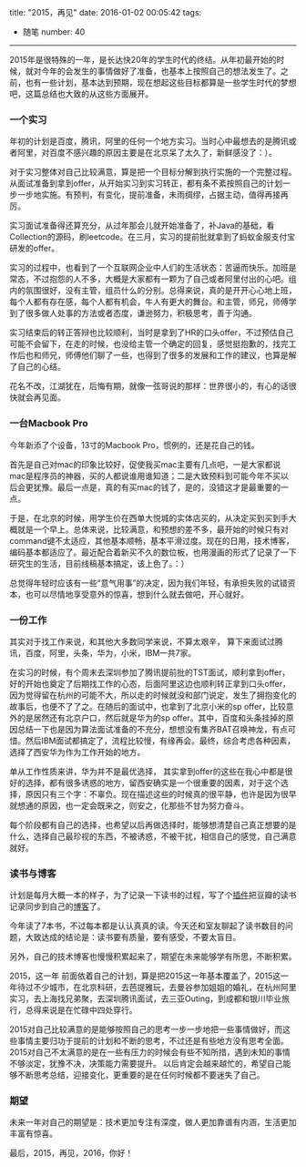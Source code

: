 title: "2015，再见"
date: 2016-01-02 00:05:42
tags:
  - 随笔
number: 40
---

2015年是很特殊的一年，是长达快20年的学生时代的终结。从年初最开始的时候，就对今年的会发生的事情做好了准备，也基本上按照自己的想法发生了。之前，也有一些计划，基本达到预期，现在想起这些目标都算是一些学生时代的梦想吧，这篇总结也大致的从这些方面展开。

<!--more-->
### 一个实习

年初的计划是百度，腾讯，阿里的任何一个地方实习。当时心中最想去的是腾讯或者阿里，对百度不感兴趣的原因主要是在北京呆了太久了，新鲜感没了：）。

对于实习整体对自己比较满意，算是把一个目标分解到执行实施的一个完整过程。从面试准备到拿到offer，从开始实习到实习转正，都有条不紊按照自己的计划一步一步地实施。有预判，有变化，提前准备，未雨绸缪，占据主动，值得再接再厉。

实习面试准备得还算充分，从过年那会儿就开始准备了，补Java的基础，看Collection的源码，刷leetcode。在三月，实习的提前批就拿到了蚂蚁金服支付宝研发的offer。

实习的过程中，也看到了一个互联网企业中人们的生活状态：苦逼而快乐。加班是常态，不过抱怨的人不多，大概是大家都有一颗为了自己或者阿里付出的心吧。组内的氛围很好，没有主管，组员什么的分别。总得来说，真的是开开心心地上班，每个人都有存在感，每个人都有机会，牛人有更大的舞台。和主管，师兄，师傅学到了很多做人处事的方法或者态度，谦逊努力，积极思考，善于沟通。

实习结束后的转正答辩也比较顺利，当时是拿到了HR的口头offer，不过预估自己可能不会留下，在走的时候，也没给主管一个确定的回复，感觉挺抱歉的，找完工作后也和师兄，师傅他们聊了一些，也得到了很多的发展和工作的建议，也算是解了自己的心结。

花名不改，江湖犹在，后悔有期，就像一弦哥说的那样：世界很小的，有心的话很快就会再见面。
### 一台Macbook Pro

今年新添了个设备，13寸的Macbook Pro，惯例的，还是花自己的钱。

首先是自己对mac的印象比较好，促使我买mac主要有几点吧，一是大家都说mac是程序员的神器，买的人都说谁用谁知道；二是大致预料到可能今年不买以后会更犹豫。最后一点是，真的有买mac的钱了，是的，没错这才是最重要的一点。

于是，在北京的时候，用学生价在西单大悦城的实体店买的，从决定买到买到手大概就是一个早上。总体来说，比较满意，和预想的差不多，最开始的时候只有对command键不太适应，其他基本顺畅，基本平滑过度。现在的日用，技术博客，编码基本都适应了。最近配合着新买不久的数位板，也用漫画的形式了记录了一下研究生的生活，目前线稿基本搞定，该上色了。：）

总觉得年轻时应该有一些“意气用事”的决定，因为我们年轻，有承担失败的试错资本，也可以尽情地享受意外的惊喜，想到什么就去做吧，开心就好。
### 一份工作

其实对于找工作来说，和其他大多数同学来说，不算太艰辛， 算下来面试过腾讯，百度，阿里，头条，华为，小米，IBM一共7家。

在实习的时候，有个周末去深圳参加了腾讯提前批的TST面试，顺利拿到offer，好的开始也奠定了后期找工作的心态，后面阿里这边也顺利转正拿到口头offer，因为觉得留在杭州的可能不大，所以走的时候就没和部门说定，发生了拥抱变化的故事后，也便不了了之。在随后的面试中，也拿到了北京小米的sp offer，比较意外的是居然还有北京户口，然后就是华为的sp offer。其中，百度和头条挂掉的原因总结一下也是因为算法面试准备的不充分，想想没有集齐BAT召唤神龙，有点可惜。然后IBM面试都搞定了，流程比较慢，有缘再会。最终，综合考虑各种因素，选择了西安华为作为工作开始的地方。

单从工作性质来讲，华为并不是最优选择， 其实拿到offer的这些在我心中都是很好的选择，都有很多诱惑的地方，留西安确实是一个很重要的因素，对于这个选择，原因只有三个字：不辜负。现在描述这些的时候真的很平静，也许是因为很早就想通的原因，也一定会既来之，则安之，化那些不甘为努力奋斗。

每个阶段都有自己的选择，也希望以后再做选择时，能够想清楚自己真正想要的是什么，选择自己最珍视的东西，不被诱惑，不被干扰，相信自己的感觉，自己满意就好。
### 读书与博客

计划是每月大概一本的样子，为了记录一下读书的过程，写了个[插件](https://github.com/Yikun/hexo-generator-douban)把豆瓣的读书记录同步到自己的[博客](http://yikun.github.io/douban/)了。

今年读了7本书，不过每本都是认认真真的读。今天还和室友聊起了读书数目的问题，大致达成的结论是：读书要有质量，要有感受，不要太盲目。

另外，自己的技术博客也慢慢积累起来了，期望在未来能够学有所思，不断积累。

2015，这一年
前面依着自己的计划，算是把2015这一年基本覆盖了，2015这一年待过不少城市，在北京科研，去芭提雅玩，去曼谷参加姐姐的婚礼，在杭州阿里实习，去上海找兄弟聚，去深圳腾讯面试，去三亚Outing，到成都和银川毕业旅行，总得来说是在忙碌中四处穿行。

2015对自己比较满意的是能够按照自己的思考一步一步地把一些事情做好，而这些事情主要归功于提前的计划和不断的思考，不过还是有些地方没有思考全面。2015对自己不太满意的是在一些有压力的时候会有些不知所措，遇到未知的事情不够淡定，犹豫不决，决策能力需要提升。 以后肯定会越来越忙的，希望自己能够不断思考总结，迎接变化，更重要的是在任何时候都不要迷失了自己。
### 期望

未来一年对自己的期望是：技术更加专注有深度，做人更加靠谱有内涵，生活更加丰富有惊喜。

最后，2015，再见，2016，你好！
